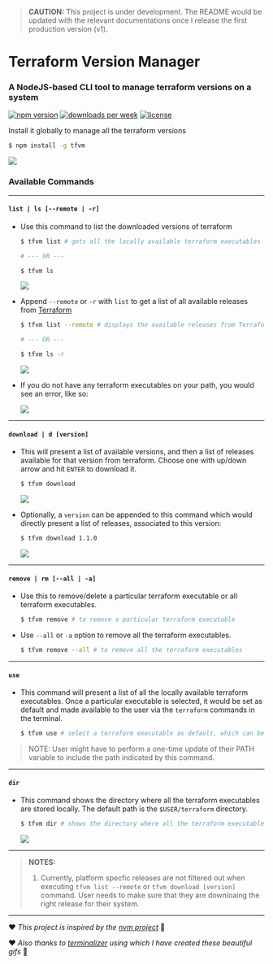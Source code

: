 > **CAUTION:** This project is under development. The README would be updated with the relevant documentations once I release the first production version (v1).

# Terraform Version Manager

### A NodeJS-based CLI tool to manage terraform versions on a system

[![npm version](https://img.shields.io/npm/v/tfvm?color=blue&label=version&style=flat-square)](https://www.npmjs.com/package/tfvm) [![downloads per week](https://img.shields.io/npm/dw/tfvm)](https://www.npmjs.com/package/tfvm) [![license](https://img.shields.io/npm/l/tfvm?color=lightblue)](https://www.npmjs.com/package/tfvm)

Install it globally to manage all the terraform versions

```sh
$ npm install -g tfvm
```

![](https://github.com/anindya-dey/tfvm/blob/main/assets/gifs/default.gif)

### Available Commands

---

#### `list | ls [--remote | -r]`

- Use this command to list the downloaded versions of terraform

  ```sh
  $ tfvm list # gets all the locally available terraform executables
  
  # --- OR ---
  
  $ tfvm ls
  ```
  
  ![](https://github.com/anindya-dey/tfvm/blob/main/assets/gifs/ls.gif)

- Append `--remote` or `-r` with `list` to get a list of all available releases from [Terraform](https://releases.hashicorp.com/terraform)

  ```sh
  $ tfvm list --remote # displays the available releases from Terraform's website

  # --- OR ---

  $ tfvm ls -r
  ```

  ![](https://github.com/anindya-dey/tfvm/blob/main/assets/gifs/ls-remote.gif)

- If you do not have any terraform executables on your path, you would see an error, like so:

  ![](https://github.com/anindya-dey/tfvm/blob/main/assets/gifs/ls-when-empty.gif)

---

#### `download | d [version]`

- This will present a list of available versions, and then a list of releases available for that version from terraform. Choose one with up/down arrow and hit `ENTER` to download it.

  ```sh
  $ tfvm download
  ```
  
  ![](https://github.com/anindya-dey/tfvm/blob/main/assets/gifs/download.gif)

- Optionally, a `version` can be appended to this command which would directly present a list of releases, associated to this version:

  ```sh
  $ tfvm download 1.1.0
  ```

  ![](https://github.com/anindya-dey/tfvm/blob/main/assets/gifs/download-version.gif)

---

#### `remove | rm [--all | -a]`

- Use this to remove/delete a particular terraform executable or all terraform executables.

  ```sh
  $ tfvm remove # to remove a particular terraform executable
  ```

- Use `--all` or `-a` option to remove all the terraform executables.

  ```sh
  $ tfvm remove --all # to remove all the terraform executables
  ```

---

#### `use`

- This command will present a list of all the locally available terraform executables. Once a particular executable is selected, it would be set as default and made available to the user via the `terraform` commands in the terminal.

  ```sh
  $ tfvm use # select a terraform executable as default, which can be used via 'terraform' command
  ```

> NOTE: User might have to perform a one-time update of their PATH variable to include the path indicated by this command.

---

#### `dir`

- This command shows the directory where all the terraform executables are stored locally. The default path is the `$USER/terraform` directory.

  ```sh
  $ tfvm dir # shows the directory where all the terraform executables are stored
  ```
  
  ![](https://github.com/anindya-dey/tfvm/blob/main/assets/gifs/dir.gif)

---

> **NOTES:**
>
> 1. Currently, platform specfic releases are not filtered out when executing `tfvm list --remote` or `tfvm download [version]` command. User needs to make sure that they are downloaing the right release for their system.

---

:heart: _This project is inspired by the [nvm project](https://github.com/nvm-sh/nvm)_ :pray:

:heart: _Also thanks to [terminalizer](https://www.npmjs.com/package/terminalizer) using which I have created these beautiful gifs_ 🙌
